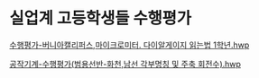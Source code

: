 # 실업계 고등학생들 수행평가

[수행평가-버니아캘리퍼스,마이크로미터. 다이알게이지 읽는법 1학년.hwp](%EC%88%98%ED%96%89%ED%8F%89%EA%B0%80-%EB%B2%84%EB%8B%88%EC%95%84%EC%BA%98%EB%A6%AC%ED%8D%BC%EC%8A%A4%EB%A7%88%EC%9D%B4%ED%81%AC%EB%A1%9C%EB%AF%B8%ED%84%B0._%EB%8B%A4%EC%9D%B4%EC%95%8C%EA%B2%8C%EC%9D%B4%EC%A7%80_%EC%9D%BD%EB%8A%94%EB%B2%95_1%ED%95%99%EB%85%84.hwp)

[공작기계-수행평가(범용선반-화천,남선 각부명칭 및 주축 회전수).hwp](%EA%B3%B5%EC%9E%91%EA%B8%B0%EA%B3%84-%EC%88%98%ED%96%89%ED%8F%89%EA%B0%80(%EB%B2%94%EC%9A%A9%EC%84%A0%EB%B0%98-%ED%99%94%EC%B2%9C%EB%82%A8%EC%84%A0_%EA%B0%81%EB%B6%80%EB%AA%85%EC%B9%AD_%EB%B0%8F_%EC%A3%BC%EC%B6%95_%ED%9A%8C%EC%A0%84%EC%88%98).hwp)